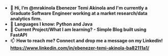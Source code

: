 - 👋 **Hi, I’m @mrakinola Ebenezer Temi Akinola and I'm currently a Graduate Software Engineer working at a market research/data analytics firm.**
- 👀 **Languages I know: Python and Java**
- 🌱 **Current Project/What I am learning? - Simple Blog built using FastAPI**
- 📫 **How to reach me? Connect and drop me a message on my LinkedIn! https://www.linkedin.com/in/ebenezer-temi-akinola-ba82111a1/**

<!---
mrakinola/mrakinola is a ✨ special ✨ repository because its `README.md` (this file) appears on your GitHub profile.
You can click the Preview link to take a look at your changes.
--->
